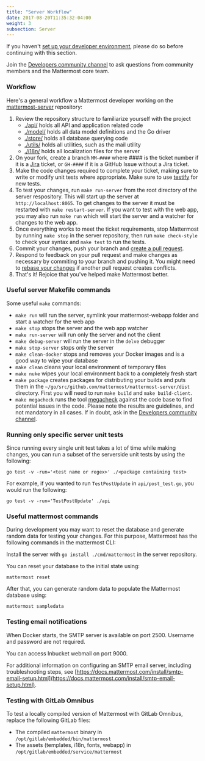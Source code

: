 ```yaml
---
title: "Server Workflow"
date: 2017-08-20T11:35:32-04:00
weight: 3
subsection: Server
---
```


If you haven't [set up your developer environment](https://developers.mattermost.com/contribute/server/developer-setup/), please do so before continuing with this section.

Join the [Developers community channel](https://pre-release.mattermost.com/core/channels/developers) to ask questions from community members and the Mattermost core team.

### Workflow

Here's a general workflow a Mattermost developer working on the [mattermost-server](https://github.com/mattermost/mattermost-server) repository:

1. Review the repository structure to familiarize yourself with the project
    * [./api/](https://github.com/mattermost/mattermost-server/tree/master/api) holds all API and application related code
    * [./model/](https://github.com/mattermost/mattermost-server/tree/master/model) holds all data model definitions and the Go driver
    * [./store/](https://github.com/mattermost/mattermost-server/tree/master/store) holds all database querying code
    * [./utils/](https://github.com/mattermost/mattermost-server/tree/master/utils) holds all utilities, such as the mail utility
    * [./i18n/](https://github.com/mattermost/mattermost-server/tree/master/i18n) holds all localization files for the server
2. On your fork, create a branch `MM-####` where #### is the ticket number if it is a [Jira](https://mattermost.atlassian.net) ticket, or `GH-####` if it is a GitHub Issue without a Jira ticket.
3. Make the code changes required to complete your ticket, making sure to write or modify unit tests where appropriate. Make sure to use [testify](https://github.com/stretchr/testify) for new tests.
4. To test your changes, run `make run-server` from the root directory of the server respository. This will start up the server at `http://localhost:8065`. To get changes to the server it must be restarted with `make restart-server`. If you want to test with the web app, you may also run `make run` which will start the server and a watcher for changes to the web app.
5. Once everything works to meet the ticket requirements, stop Mattermost by running `make stop` in the server repository, then run `make check-style` to check your syntax and `make test` to run the tests.
6. Commit your changes, push your branch and [create a pull request](https://docs.mattermost.com/developer/contribution-guide.html#preparing-a-pull-request).
7. Respond to feedback on your pull request and make changes as necessary by commiting to your branch and pushing it. You might need to [rebase your changes](https://git-scm.com/book/en/v2/Git-Branching-Rebasing) if another pull request creates conflicts.
8. That's it! Rejoice that you've helped make Mattermost better.

### Useful server Makefile commands

Some useful `make` commands:

* `make run` will run the server, symlink your mattermost-webapp folder and start a watcher for the web app
* `make stop` stops the server and the web app watcher
* `make run-server` will run only the server and not the client
* `make debug-server` will run the server in the `delve` debugger
* `make stop-server` stops only the server
* `make clean-docker` stops and removes your Docker images and is a good way to wipe your database
* `make clean` cleans your local environment of temporary files
* `make nuke` wipes your local environment back to a completely fresh start
* `make package` creates packages for distributing your builds and puts them in the `~/go/src/github.com/mattermost/mattermost-server/dist` directory. First you will need to run `make build` and `make build-client`.
* `make megacheck` runs the tool [megacheck](https://github.com/dominikh/go-tools/tree/master/cmd/megacheck) against the code base to find potential issues in the code. Please note the results are guidelines, and not mandatory in all cases. If in doubt, ask in the [Developers community channel](https://pre-release.mattermost.com/core/channels/developers).

### Running only specific server unit tests

Since running every single unit test takes a lot of time while making changes, you can run a subset of the serverside unit tests by using the following:

```
go test -v -run='<test name or regex>' ./<package containing test>
```

For example, if you wanted to run `TestPostUpdate` in `api/post_test.go`, you would run the following:

```
go test -v -run='TestPostUpdate' ./api
```

### Useful mattermost commands

During development you may want to reset the database and generate random data for testing your changes. For this purpose, Mattermost has the following commands in the mattermost CLI:

Install the server with `go install ./cmd/mattermost` in the server repository.

You can reset your database to the initial state using:

```
mattermost reset
```

After that, you can generate random data to populate the Mattermost database using:

```
mattermost sampledata
```

### Testing email notifications

When Docker starts, the SMTP server is available on port 2500. Username and password are not required.

You can access Inbucket webmail on port 9000.

For additional information on configuring an SMTP email server, including troubleshooting steps, see [https://docs.mattermost.com/install/smtp-email-setup.html](https://docs.mattermost.com/install/smtp-email-setup.html).

### Testing with GitLab Omnibus

To test a locally compiled version of Mattermost with GitLab Omnibus, replace the following GitLab files:

* The compiled `mattermost` binary in `/opt/gitlab/embedded/bin/mattermost`
* The assets (templates, i18n, fonts, webapp) in `/opt/gitlab/embedded/service/mattermost`
